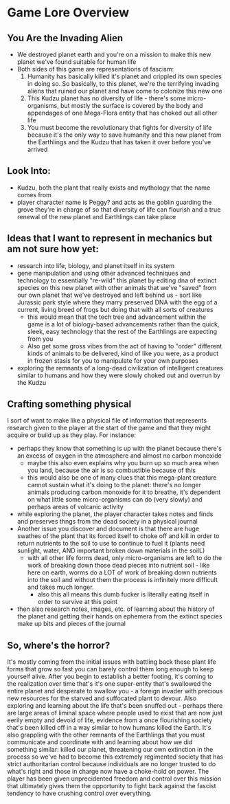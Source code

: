 # Game Lore Overview
## You Are the Invading Alien
- We destroyed planet earth and you're on a mission to make this new planet we've found suitable for human life
- Both sides of this game are representations of fascism:
  1. Humanity has basically killed it's planet and crippled its own species in doing so.  So basically, to this planet, we're the terrifying invading aliens that ruined our planet and have come to colonize this new one
  2. This Kudzu planet has no diversity of life - there's some micro-organisms, but mostly the surface is covered by the body and appendages of one Mega-Flora entity that has choked out all other life
  3. You must become the revolutionary that fights for diversity of life because it's the only way to save humanity and this new planet from the Earthlings and the Kudzu that has taken it over before you've arrived

## Look Into:
- Kudzu, both the plant that really exists and mythology that the name comes from
- player character name is Peggy?  and acts as the goblin guarding the grove they're in charge of so that diversity of life can flourish and a true renewal of the new planet and Earthlings can take place

## Ideas that I want to represent in mechanics but am not sure how yet:
- research into life, biology, and planet itself in its system
- gene manipulation and using other advanced techniques and technology to essentially "re-wild" this planet by editing dna of extinct species on this new planet with other animals that we've "saved" from our own planet that we've destroyed and left behind us - sort like Jurassic park style where they marry preserved DNA with the egg of a current, living breed of frogs but doing that with all sorts of creatures
  - this would mean that the tech tree and advancement within the game is a lot of biology-based advancements rather than the quick, sleek, easy technology that the rest of the Earthlings are expecting from you
  - Also get some gross vibes from the act of having to "order" different kinds of animals to be delivered, kind of like you were, as a product in frozen stasis for you to manipulate for your own purposes
- exploring the remnants of a long-dead civilization of intelligent creatures similar to humans and how they were slowly choked out and overrun by the Kudzu

## Crafting something physical
I sort of want to make like a physical file of information that represents research given to the player at the start of the game and that they might acquire or build up as they play.  For instance:
- perhaps they know that something is up with the planet because there's an excess of oxygen in the atmosphere and almost no carbon monoxide
  - maybe this also even explains why you burn up so much area when you land, because the air is so combustible because of this
  - this would also be one of many clues that this mega-plant creature cannot sustain what it's doing to the planet: there's no longer animals producing carbon monoxide for it to breathe, it's dependent on what little some micro-organisms can do (very slowly) and perhaps areas of volcanic activity
- while exploring the planet, the player character takes notes and finds and preserves thngs from the dead society in a physical journal
- Another issue you discover and document is that there are huge swathes of the plant that its forced itself to choke off and kill in order to return nutrients to the soil to use to continue to fuel it (plants need sunlight, water, AND important broken down materials in the soilL)
  - with all other life forms dead, only micro-organisms are left to do the work of breaking down those dead pieces into nutrient soil - like here on earth, worms do a LOT of work of breaking down nutrients into the soil and without them the process is infinitely more difficult and takes much longer.
    - also this all means this dumb fucker is literally eating itself in order to survive at this point
- then also research notes, images, etc. of learning about the history of the planet and getting their hands on ephemera from the extinct species make up bits and pieces of the journal

## So, where's the horror?
It's mostly coming from the initial issues with battling back these plant life forms that grow so fast you can barely control them long enough to keep yourself alive.  After you begin to establish a better footing, it's coming to the realization over time that's it's one super-entity that's swallowed the entire planet and desperate to swallow you - a foreign invader with precious new resources for the starved and suffocated plant to devour.  Also exploring and learning about the life that's been snuffed out - perhaps there are large areas of liminal space where people used to exist that are now just eerily empty and devoid of life, evidence from a once flourishing society that's been killed off in a way similar to how humans killed the Earth.  It's also grappling with the other remnants of the Earthlings that you must communicate and coordinate with and learning about how we did something similar: killed our planet, threatening our own extinction in the process so we've had to become this extremely regimented society that has strict authoritarian control because individuals are no longer trusted to do what's right and those in charge now have a choke-hold on power.  The player has been given unprecidented freedom and control over this mission that ultimately gives them the opportunity to fight back against the fascist tendency to have crushing control over everything.
